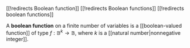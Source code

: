 [[!redirects Boolean function]]
[[!redirects Boolean functions]]
[[!redirects boolean functions]]

A __boolean function__ on a finite number of variables is a [[boolean-valued function]] of type $f : \mathbb{B}^k \to \mathbb{B}$, where $k$ is a [[natural number|nonnegative integer]].
